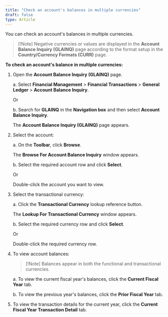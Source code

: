 ```yaml
---
title: "Check an account's balances in multiple currencies"
draft: false
type: Article
---
```


You can check an account's balances in multiple currencies.

>[!Note] Negative currencies or values are displayed in the **Account Balance Inquiry (GLAINQ)** page according to the format setup in the **Country/Currency Formats (CURR)** page.

**To check an account's balance in multiple currencies:**

1. Open the **Account Balance Inquiry (GLAINQ)** page.

    a. Select **Financial Management** > **Financial Transactions** > **General Ledger** > **Account Balance Inquiry**.

    Or

    b. Search for **GLAINQ** in the **Navigation box** and then select **Account Balance Inquiry**.

    The **Account Balance Inquiry (GLAINQ)** page appears.

2. Select the account:

    a. On the **Toolbar**, click **Browse**.

    The **Browse For Account Balance Inquiry** window appears.

    b. Select the required account row and click **Select**. 
    
    Or
    
    Double-click the account you want to view.

3. Select the transactional currency:

    a. Click the **Transactional Currency** lookup reference button.

    The **Lookup For Transactional Currency** window appears.

    b. Select the required currency row and click **Select**. 
    
    Or
    
    Double-click the required currency row.

4. To view account balances:

    >[!Note] Balances appear in both the functional and transactional currencies.

    a. To view the current fiscal year's balances, click the **Current Fiscal Year** tab.

    b. To view the previous year's balances, click the **Prior Fiscal Year** tab.

5. To view the transaction details for the current year, click the **Current Fiscal Year Transaction Detail** tab.

​